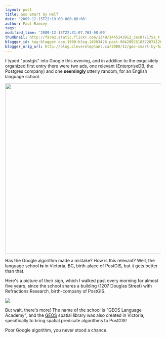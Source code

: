 ```yaml
---
layout: post
title: Goo Smart by Half
date: '2009-12-15T22:19:00.000-08:00'
author: Paul Ramsey
tags: 
modified_time: '2009-12-15T22:31:07.763-08:00'
thumbnail: http://farm2.static.flickr.com/1349/1445143912_3ec077175a_t.jpg
blogger_id: tag:blogger.com,1999:blog-14903426.post-9042852618372074120
blogger_orig_url: http://blog.cleverelephant.ca/2009/12/goo-smart-by-half.html
---
```


I typed "postgis" into Google this evening, and in addition to the exquisitely organized first entry there were two ads, one relevant (EnterpriseDB, the Postgres company) and one **seemingly** utterly random, for an English language school.

<img src="http://farm3.static.flickr.com/2778/4189734356_9a8be3d771_o.gif" width="550">

Has the Google algorithm made a mistake? How is this relevant? Well, the language school **is** in Victoria, BC, birth-place of PostGIS, but it gets better than that.

Here's a picture of their sign, which I walked past every morning for almost five years, since the school shares a building (1207 Douglas Street) with Refractions Research, birth-company of PostGIS.

<img src="http://farm2.static.flickr.com/1349/1445143912_3ec077175a_m.jpg">

But wait, there's more! The name of the school is "GEOS Language Academy", and the [GEOS](http://trac.osgeo.org/geos) spatial library was also created in Victoria, specifically to bring spatial predicate algorithms to PostGIS!

Poor Google algorithm, you never stood a chance.

